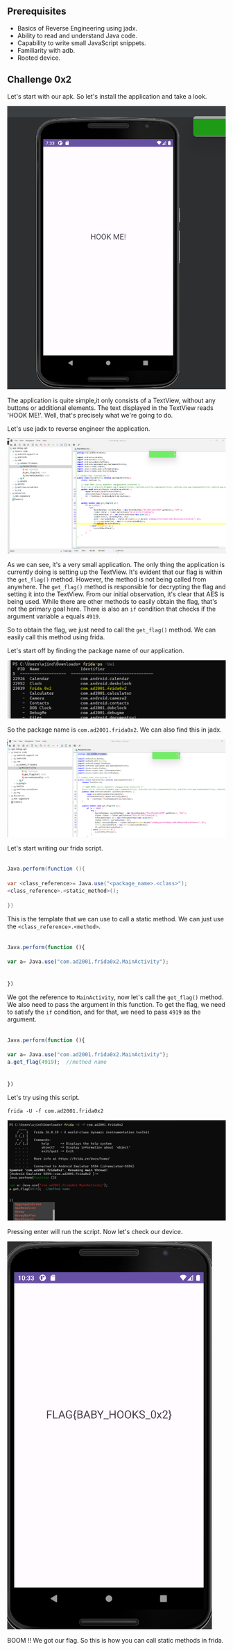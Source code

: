  

## Prerequisites  

- Basics of Reverse Engineering using jadx.
- Ability to read and understand Java code.
- Capability to write small JavaScript snippets.
- Familiarity with adb.
- Rooted device.

## Challenge 0x2

Let's start with our apk. So let's install the application and take a look.

![](images/1.png)



The application is quite simple,it only consists of a TextView, without any buttons or additional elements. The text displayed in the TextView reads 'HOOK ME!'. Well, that's precisely what we're going to do.

Let's use jadx to reverse engineer the application.

![](images/2.png)



As we can see, it's a very small application. The only thing the application is currently doing is setting up the TextView. It's evident that our flag is within the `get_flag()` method. However, the method is not being called from anywhere. The `get_flag()` method is responsible for decrypting the flag and setting it into the TextView. From our initial observation, it's clear that AES is being used. While there are other methods to easily obtain the flag, that's not the primary goal here. There is also an `if` condition that checks if the argument variable `a` equals `4919`.

So to obtain the flag, we just need to call the `get_flag()` method. We can easily call this method using frida. 

Let's start off by finding the package name of our application.

![](images/3.png)

So the package name is `com.ad2001.frida0x2`. We can also find this in jadx.

![](images/4.png)

Let's start writing our frida script.

```java
 
Java.perform(function (){
 
var <class_reference>= Java.use("<package_name>.<class>");
<class_reference>.<static_method>();

})
```

This is the template that we can use to call a static method. We can just use the   `<class_reference>.<method>`.

```javascript
 
Java.perform(function (){
 
var a= Java.use("com.ad2001.frida0x2.MainActivity");


})
```

We got the reference to `MainActivity`, now let's call the `get_flag()` method. We also need to pass the argument in this function. To get the flag, we need to satisfy the `if` condition, and for that, we need to pass `4919` as the argument.

```javascript
 
Java.perform(function (){
 
var a= Java.use("com.ad2001.frida0x2.MainActivity");
a.get_flag(4919);  //method name


})
```

Let's try using this script.

```
frida -U -f com.ad2001.frida0x2
```

![](images/5.png)

Pressing enter will run the script. Now let's check our device.

![](images/6.png)



BOOM !!  We got our flag. So this is how you can call static methods in frida.

